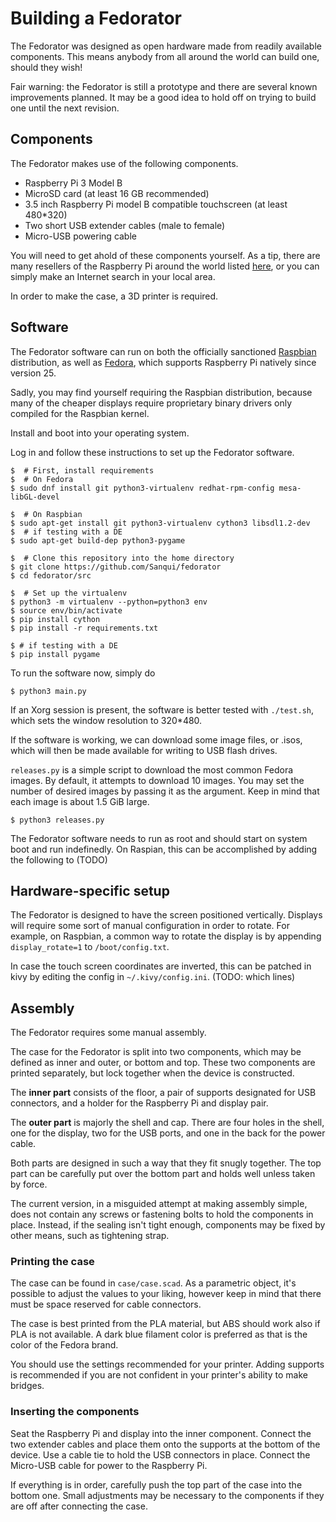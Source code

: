 # Building a Fedorator

The Fedorator was designed as open hardware made from readily available
components.  This means anybody from all around the world can build one,
should they wish!

Fair warning: the Fedorator is still a prototype and there are several
known improvements planned.  It may be a good idea to hold off on trying to
build one until the next revision.

## Components

The Fedorator makes use of the following components.

 * Raspberry Pi 3 Model B
 * MicroSD card (at least 16 GB recommended)
 * 3.5 inch Raspberry Pi model B compatible touchscreen (at least 480*320)
 * Two short USB extender cables (male to female)
 * Micro-USB powering cable

You will need to get ahold of these components yourself.  As a tip, there
are many resellers of the Raspberry Pi around the world listed
[here](http://farnell.com/raspberrypi-consumer/approved-retailers.php), or
you can simply make an Internet search in your local area.

In order to make the case, a 3D printer is required.

## Software

The Fedorator software can run on both the officially sanctioned [Raspbian](https://www.raspberrypi.org/downloads/raspbian/)
distribution, as well as [Fedora](https://getfedora.org/), which supports
Raspberry Pi natively since version 25.

Sadly, you may find yourself requiring the Raspbian distribution, because
many of the cheaper displays require proprietary binary drivers only compiled
for the Raspbian kernel.

Install and boot into your operating system.

Log in and follow these instructions to set up the Fedorator software.

    $  # First, install requirements
    $  # On Fedora
    $ sudo dnf install git python3-virtualenv redhat-rpm-config mesa-libGL-devel
    
    $  # On Raspbian
    $ sudo apt-get install git python3-virtualenv cython3 libsdl1.2-dev
    $  # if testing with a DE
    $ sudo apt-get build-dep python3-pygame
     
    $  # Clone this repository into the home directory
    $ git clone https://github.com/Sanqui/fedorator
    $ cd fedorator/src
     
    $  # Set up the virtualenv
    $ python3 -m virtualenv --python=python3 env
    $ source env/bin/activate
    $ pip install cython
    $ pip install -r requirements.txt
     
    $ # if testing with a DE
    $ pip install pygame

To run the software now, simply do

    $ python3 main.py
    
If an Xorg session is present, the software is better tested with `./test.sh`,
which sets the window resolution to 320*480.

If the software is working, we can download some image files, or .isos, which
will then be made available for writing to USB flash drives.

`releases.py` is a simple script to download the most common Fedora images.
By default, it attempts to download 10 images.  You may set the number of
desired images by passing it as the argument.  Keep in mind that each image
is about 1.5 GiB large.  

    $ python3 releases.py

The Fedorator software needs to run as root and should start on system boot
and run indefinedly.  On Raspian, this can be accomplished by adding the
following to (TODO)

## Hardware-specific setup

The Fedorator is designed to have the screen positioned vertically.  Displays will
require some sort of manual configuration in order to rotate.  For example, on
Raspbian, a common way to rotate the display is by appending `display_rotate=1` to
`/boot/config.txt`.

In case the touch screen coordinates are inverted, this can be patched in kivy by
editing the config in `~/.kivy/config.ini`.  (TODO: which lines)

## Assembly

The Fedorator requires some manual assembly.

The case for the Fedorator is split into two components, which may be defined as inner and outer, or bottom and top.  These two components are printed separately, but lock together when the device is constructed.

The **inner part** consists of the floor, a pair of supports designated for USB connectors, and a holder for the Raspberry Pi and display pair.

The **outer part** is majorly the shell and cap.  There are four holes in the shell, one for the display, two for the USB ports, and one in the back for the power cable.

Both parts are designed in such a way that they fit snugly together.  The top part can be carefully put over the bottom part and holds well unless taken by force.

The current version, in a misguided attempt at making assembly simple, does
not contain any screws or fastening bolts to hold the components in place.
Instead, if the sealing isn't tight enough, components may be fixed by other
means, such as tightening strap.

### Printing the case

The case can be found in `case/case.scad`.  As a parametric object, it's
possible to adjust the values to your liking, however keep in mind that
there must be space reserved for cable connectors.

The case is best printed from the PLA material, but ABS should work also
if PLA is not available.  A dark blue filament color is preferred as that is
the color of the Fedora brand.

You should use the settings recommended for your printer.  Adding supports is
recommended if you are not confident in your printer's ability to make
bridges.

### Inserting the components

Seat the Raspberry Pi and display into the inner component.  Connect the two
extender cables and place them onto the supports at the bottom of the device.
Use a cable tie to hold the USB connectors in place.  Connect the Micro-USB
cable for power to the Raspberry Pi.

If everything is in order, carefully push the top part of the case into the
bottom one.  Small adjustments may be necessary to the components if they are
off after connecting the case.


